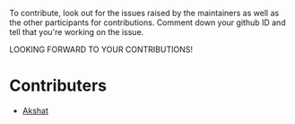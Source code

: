 To contribute, look out for the issues raised by the maintainers as well as the other participants for contributions. Comment down your github ID and tell that you're working on the issue.

LOOKING FORWARD TO YOUR CONTRIBUTIONS!

# Contributers

- [Akshat](https://github.com/akshat-kumar2109)